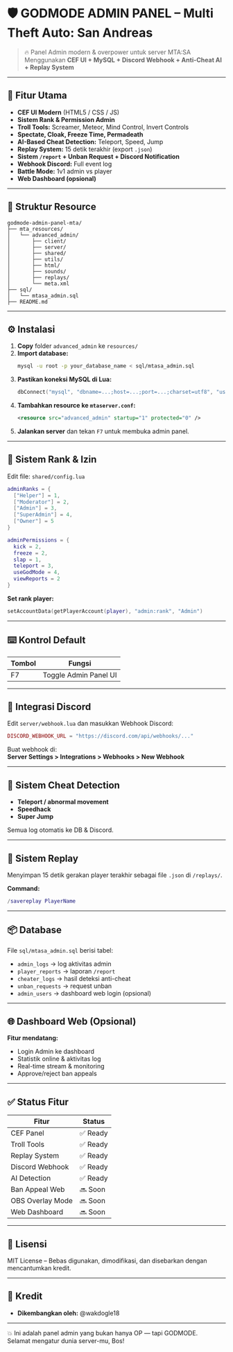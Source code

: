 # 🛡️ GODMODE ADMIN PANEL – Multi Theft Auto: San Andreas

> 🔥 Panel Admin modern & overpower untuk server MTA:SA  
> Menggunakan **CEF UI + MySQL + Discord Webhook + Anti-Cheat AI + Replay System**

---

## 🎯 Fitur Utama

- **CEF UI Modern** (HTML5 / CSS / JS)
- **Sistem Rank & Permission Admin**
- **Troll Tools:** Screamer, Meteor, Mind Control, Invert Controls
- **Spectate, Cloak, Freeze Time, Permadeath**
- **AI-Based Cheat Detection:** Teleport, Speed, Jump
- **Replay System:** 15 detik terakhir (export `.json`)
- **Sistem `/report` + Unban Request + Discord Notification**
- **Webhook Discord:** Full event log
- **Battle Mode:** 1v1 admin vs player
- **Web Dashboard (opsional)**

---

## 📁 Struktur Resource

```
godmode-admin-panel-mta/
├── mta_resources/
│   └── advanced_admin/
│       ├── client/
│       ├── server/
│       ├── shared/
│       ├── utils/
│       ├── html/
│       ├── sounds/
│       ├── replays/
│       └── meta.xml
├── sql/
│   └── mtasa_admin.sql
├── README.md
```

---

## ⚙️ Instalasi

1. **Copy** folder `advanced_admin` ke `resources/`
2. **Import database:**
   ```bash
   mysql -u root -p your_database_name < sql/mtasa_admin.sql
   ```
3. **Pastikan koneksi MySQL di Lua:**
   ```lua
   dbConnect("mysql", "dbname=...;host=...;port=...;charset=utf8", "username", "password", "share=1")
   ```
4. **Tambahkan resource ke `mtaserver.conf`:**
   ```xml
   <resource src="advanced_admin" startup="1" protected="0" />
   ```
5. **Jalankan server** dan tekan `F7` untuk membuka admin panel.

---

## 🧠 Sistem Rank & Izin

Edit file: `shared/config.lua`

```lua
adminRanks = {
  ["Helper"] = 1,
  ["Moderator"] = 2,
  ["Admin"] = 3,
  ["SuperAdmin"] = 4,
  ["Owner"] = 5
}

adminPermissions = {
  kick = 2,
  freeze = 2,
  slap = 1,
  teleport = 3,
  useGodMode = 4,
  viewReports = 2
}
```

**Set rank player:**
```lua
setAccountData(getPlayerAccount(player), "admin:rank", "Admin")
```

---

## ⌨️ Kontrol Default

| Tombol | Fungsi                |
|--------|-----------------------|
| F7     | Toggle Admin Panel UI |

---

## 📡 Integrasi Discord

Edit `server/webhook.lua` dan masukkan Webhook Discord:

```lua
DISCORD_WEBHOOK_URL = "https://discord.com/api/webhooks/..."
```

Buat webhook di:  
**Server Settings > Integrations > Webhooks > New Webhook**

---

## 🔐 Sistem Cheat Detection

- **Teleport / abnormal movement**
- **Speedhack**
- **Super Jump**

Semua log otomatis ke DB & Discord.

---

## 🎥 Sistem Replay

Menyimpan 15 detik gerakan player terakhir sebagai file `.json` di `/replays/`.

**Command:**
```lua
/savereplay PlayerName
```

---

## 📦 Database

File `sql/mtasa_admin.sql` berisi tabel:

- `admin_logs` → log aktivitas admin
- `player_reports` → laporan `/report`
- `cheater_logs` → hasil deteksi anti-cheat
- `unban_requests` → request unban
- `admin_users` → dashboard web login (opsional)

---

## 🌐 Dashboard Web (Opsional)

**Fitur mendatang:**
- Login Admin ke dashboard
- Statistik online & aktivitas log
- Real-time stream & monitoring
- Approve/reject ban appeals

---

## ✅ Status Fitur

| Fitur             | Status   |
|-------------------|----------|
| CEF Panel         | ✅ Ready |
| Troll Tools       | ✅ Ready |
| Replay System     | ✅ Ready |
| Discord Webhook   | ✅ Ready |
| AI Detection      | ✅ Ready |
| Ban Appeal Web    | 🔜 Soon  |
| OBS Overlay Mode  | 🔜 Soon  |
| Web Dashboard     | 🔜 Soon  |

---

## 🧾 Lisensi

MIT License – Bebas digunakan, dimodifikasi, dan disebarkan dengan mencantumkan kredit.

---

## 🤝 Kredit

- **Dikembangkan oleh:** @wakdogle18


---

💥 Ini adalah panel admin yang bukan hanya OP — tapi GODMODE.  
Selamat mengatur dunia server-mu, Bos!
